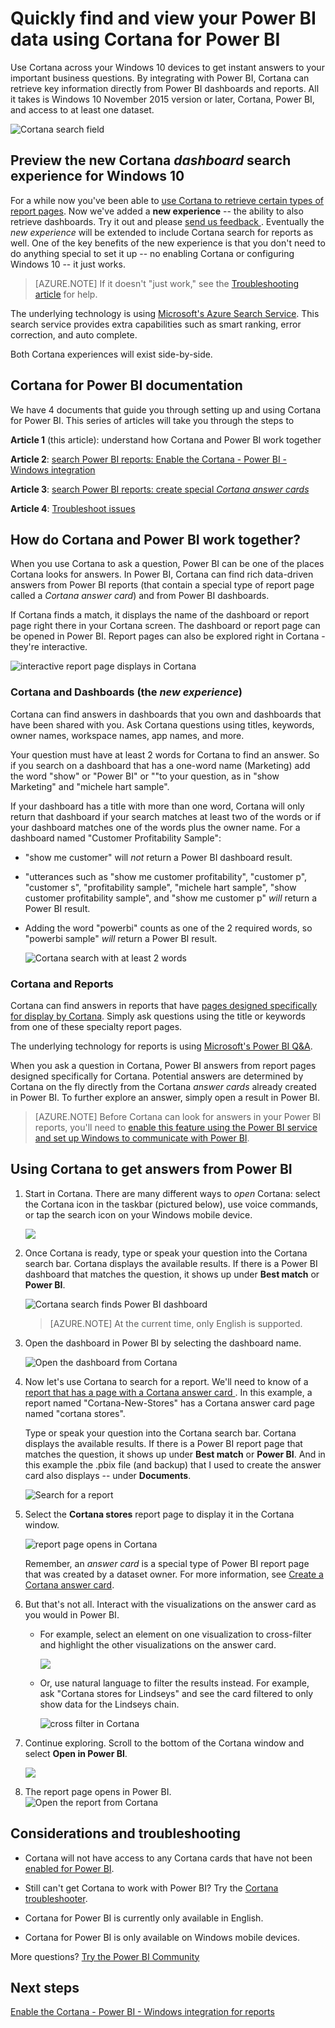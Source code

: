﻿<properties
   pageTitle="Quickly find and view your Power BI reports and dashboards using Cortana"
   description="Use Cortana with Power BI to get answers from your data. Currently works with reports and dashboards."
   services="powerbi"
   documentationCenter=""
   authors="mihart"  
   manager="erikre"
   editor=""/>

<tags
   ms.service="powerbi"
   ms.devlang="NA"
   ms.topic="article"
   ms.tgt_pltfrm="NA"
   ms.workload="powerbi"
   ms.date="10/25/2017"
   ms.author="mihart"/>


# Quickly find and view your Power BI data using Cortana for Power BI
Use Cortana across your Windows 10 devices to get instant answers to your important business questions. By integrating with Power BI, Cortana can retrieve key information directly from Power BI dashboards and reports. All it takes is Windows 10 November 2015 version or later, Cortana, Power BI, and access to at least one dataset.

![Cortana search field](media/powerbi-service-cortana-intro/power-bi-cortana-searchbox.png)

## Preview the new Cortana *dashboard* search experience for Windows 10
For a while now you've been able to [use Cortana to retrieve certain types of report pages](powerbi-service-cortana-desktop-entity-cards.md). Now we've added a **new experience** -- the ability to also retrieve dashboards. Try it out and please [send us feedback ](mailto:pbicortanasg@microsoft.com). Eventually the *new experience* will be extended to include Cortana search for reports as well.  One of the key benefits of the new experience is that you don't need to do anything special to set it up -- no enabling Cortana or configuring Windows 10  -- it just works.

>[AZURE.NOTE] If it doesn't "just work," see the [Troubleshooting article](powerbi-service-cortana-troubleshoot.md) for help.

The underlying technology is using [Microsoft's Azure Search Service](). This search service provides extra capabilities such as smart ranking, error correction, and auto complete.

Both Cortana experiences will exist side-by-side.

## Cortana for Power BI documentation
We have 4 documents that guide you through setting up and using Cortana for Power BI. This series of articles will take you through the steps to

**Article 1** (this article): understand how Cortana and Power BI work together

**Article 2**: [search Power BI reports: Enable the Cortana - Power BI - Windows integration](powerbi-service-cortana-enable.md)

**Article 3**: [search Power BI reports: create special *Cortana answer cards*](powerbi-service-cortana-desktop-entity-cards.md)

**Article 4**: [Troubleshoot issues](powerbi-service-cortana-troubleshoot.md)

## How do Cortana and Power BI work together?

When you use Cortana to ask a question, Power BI can be one of the places Cortana looks for answers. In Power BI, Cortana can find rich data-driven answers from Power BI reports (that contain a special type of report page called a *Cortana answer card*) and from Power BI dashboards.

If Cortana finds a match, it displays the name of the dashboard or report page right there in your Cortana screen. The dashboard or report page can be opened in Power BI. Report pages can also be explored right in Cortana - they're interactive.

![interactive report page displays in Cortana](media/powerbi-service-cortana-intro/power-bi-report-cortana-s.png)



### Cortana and Dashboards (the *new experience*)
Cortana can find answers in dashboards that you own and dashboards that have been shared with you. Ask Cortana questions using titles, keywords, owner names, workspace names, app names, and more.

Your question must have at least 2 words for Cortana to find an answer. So if you search on a dashboard that has a one-word name (Marketing) add the word "show" or "Power BI" or "<owner name>"to your question, as in "show Marketing" and "michele hart sample". 

If your dashboard has a title with more than one word, Cortana will only return that dashboard if your search matches at least two of the words or if your dashboard matches one of the words plus the owner name. For a dashboard named "Customer Profitability Sample": 

- "show me customer" will *not* return a Power BI dashboard result.   
- "utterances such as "show me customer profitability", "customer p", "customer s", "profitability sample", "michele hart sample", "show customer profitability sample", and "show me customer p" *will* return a Power BI result.
- Adding the word "powerbi" counts as one of the 2 required words, so "powerbi sample" *will* return a Power BI result. 

    ![Cortana search with at least 2 words](media/powerbi-service-cortana-intro/power-bi-cortana-2-words.png)

### Cortana and Reports
 Cortana can find answers in reports that have [pages designed specifically for display by Cortana](powerbi-service-cortana-desktop-entity-cards.md). Simply ask questions using the title or keywords from one of these specialty report pages.  

The underlying technology for reports is using [Microsoft's Power BI Q&A](powerbi-service-q-and-a.md).

When you ask a question in Cortana, Power BI answers from report pages designed specifically for Cortana. Potential answers are determined by Cortana on the fly directly from the Cortana *answer cards* already created in Power BI.  To further explore an answer, simply open a result in Power BI.

> [AZURE.NOTE] Before Cortana can look for answers in your Power BI reports, you'll need to [enable this feature using the Power BI service and set up Windows to communicate with Power BI](powerbi-service-Cortana-enable.md).  

##  Using Cortana to get answers from Power BI

1. Start in Cortana. There are many different ways to *open* Cortana: select the Cortana icon in the taskbar (pictured below), use voice commands, or tap the search icon on your Windows mobile device.

     ![](media/powerbi-service-cortana-intro/power-bi-cortana-searchbox.png)

2. Once Cortana is ready, type or speak your question into the Cortana search bar. Cortana displays the available results. If there is a Power BI dashboard that matches the question, it shows up under **Best match** or **Power BI**.

     ![Cortana search finds Power BI dashboard](media/powerbi-service-cortana-intro/power-bi-cortana-searching2.png "Cortana finds a Power BI dashboard")

     >[AZURE.NOTE] At the current time, only English is supported.

3.  Open the dashboard in Power BI by selecting the dashboard name. 

    ![Open the dashboard from Cortana](media/powerbi-service-cortana-intro/power-bi-dashboard-opens.png "Open the dashboard from Cortana")   


3. Now let's use Cortana to search for a report. We'll need to know of a [report that has a page with a Cortana answer card ](powerbi-service-cortana-desktop-entity-cards.md). In this example, a report named "Cortana-New-Stores" has a Cortana answer card page named "cortana stores".  
     
     Type or speak your question into the Cortana search bar. Cortana displays the available results. If there is a Power BI report page that matches the question, it shows up under **Best match** or **Power BI**. And in this example the .pbix file (and backup) that I used to create the answer card also displays -- under **Documents**.

     ![Search for a report](media/powerbi-service-cortana-intro/power-bi-cortana-search3-m.png "search for a report") 

4. Select the **Cortana stores** report page to display it in the Cortana window.

    ![report page opens in Cortana](media/powerbi-service-cortana-intro/power-bi-report-cortana-opens.png "report page opens in Cortana")   

    Remember, an *answer card* is a special type of Power BI report page that was created by a dataset owner.  For more information, see [Create a Cortana answer card](powerbi-service-cortana-desktop-entity-cards.md).

3. But that's not all. Interact with the visualizations on the answer card as you would in Power BI.

     -   For example, select an element on one visualization to cross-filter and highlight the other visualizations on the answer card.

         ![](media/powerbi-service-cortana-intro/power-bi-cortana-filtered-new.png)

     -   Or, use natural language to filter the results instead.  For example, ask "Cortana stores for Lindseys" and see the card filtered to only show data for the Lindseys chain.

         ![cross filter in Cortana](media/powerbi-service-cortana-intro/power-bi-cortana-filtered-2.png "cross-filter in Cortana")

7. Continue exploring. Scroll to the bottom of the Cortana window and select **Open in Power BI**.

     ![](media/powerbi-service-cortana-intro/power-bi-cortana-open-new.png)

8. The report page opens in Power BI.    
     ![Open the report from Cortana](media/powerbi-service-cortana-intro/power-bi-cortana-open2.png "Cortana answer card opens in Cortana search")



##  Considerations and troubleshooting

- Cortana will not have access to any Cortana cards that have not been [enabled for Power BI](powerbi-service-Cortana-enable.md).

- Still can't get Cortana to work with Power BI?  Try the [Cortana troubleshooter](powerbi-service-cortana-troubleshoot.md).

- Cortana for Power BI is currently only available in English.

- Cortana for Power BI is only available on Windows mobile devices.

More questions? [Try the Power BI Community](http://community.powerbi.com/)

## Next steps    
[Enable the Cortana - Power BI - Windows integration for reports](powerbi-service-cortana-enable.md)
